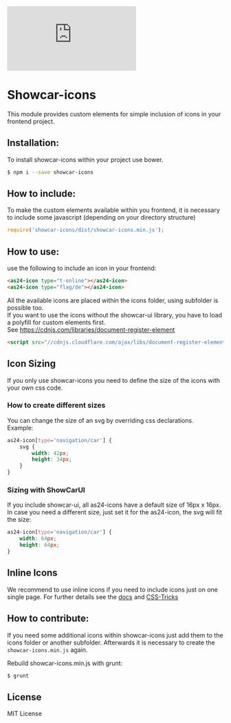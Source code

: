![](http://img.badgesize.io/AutoScout24/showcar-icons/master/dist/showcar-icons.min.js?label=js_size_gzip&compression=gzip)

# Showcar-icons

This module provides custom elements for simple inclusion of icons in your frontend project.

## Installation:

To install showcar-icons within your project use bower.

```bash
$ npm i --save showcar-icons
```

## How to include:

To make the custom elements available within you frontend, it is necessary to include some javascript (depending on your directory structure)

```javascript
require('showcar-icons/dist/showcar-icons.min.js');
```

## How to use:

use the following to include an icon in your frontend:

```html
<as24-icon type="t-online"></as24-icon>
<as24-icon type="flag/de"></as24-icon>
```

All the available icons are placed within the icons folder, using subfolder is possible too.  
If you want to use the icons without the showcar-ui library, you have to load a polyfill for custom elements first.  
See <https://cdnjs.com/libraries/document-register-element>

```html
<script src="//cdnjs.cloudflare.com/ajax/libs/document-register-element/0.5.4/document-register-element.js"></script>
```

## Icon Sizing

If you only use showcar-icons you need to define the size of the icons with your own css code.

### How to create different sizes

You can change the size of an svg by overriding css declarations.  
Example:

```css
as24-icon[type='navigation/car'] {
    svg {
        width: 42px;
        height: 34px;
    }
}
```

### Sizing with ShowCarUI

If you include showcar-ui, all as24-icons have a default size of 16px x 16px.
In case you need a different size, just set it for the as24-icon, the svg will fit the size:

```css
as24-icon[type='navigation/car'] {
    width: 64px;
    height: 64px;
}
```

## Inline Icons

We recommend to use inline icons if you need to include icons just on one single page.
For further details see the [docs](./docs/index.html) and [CSS-Tricks](https://css-tricks.com/svg-symbol-good-choice-icons/)

## How to contribute:

If you need some additional icons within showcar-icons just add them to the icons folder or another subfolder. Afterwards it is necessary to create the `showcar-icons.min.js` again.

Rebuild showcar-icons.min.js with grunt:

```bash
$ grunt
```

## License

MIT License

